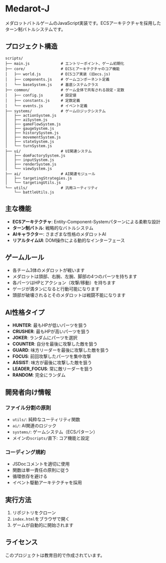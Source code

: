 # Medarot-J

メダロットバトルゲームのJavaScript実装です。ECSアーキテクチャを採用したターン制バトルシステムです。

## プロジェクト構造

```
scripts/
├── main.js              # エントリーポイント、ゲーム初期化
├── core/                # ECSとアーキテクチャのコア機能
│   ├── world.js         # ECSコア実装 (旧ecs.js)
│   ├── components.js    # ゲームコンポーネント定義
│   └── baseSystem.js    # 基底システムクラス
├── common/              # ゲーム全体で共有される設定・定数
│   ├── config.js        # 設定値
│   ├── constants.js     # 定数定義
│   └── events.js        # イベント定義
├── systems/             # ゲームロジックシステム
│   ├── actionSystem.js
│   ├── aiSystem.js
│   ├── gameFlowSystem.js
│   ├── gaugeSystem.js
│   ├── historySystem.js
│   ├── movementSystem.js
│   ├── stateSystem.js
│   └── turnSystem.js
├── ui/                  # UI関連システム
│   ├── domFactorySystem.js
│   ├── inputSystem.js
│   ├── renderSystem.js
│   └── viewSystem.js
├── ai/                  # AI関連モジュール
│   ├── targetingStrategies.js
│   └── targetingUtils.js
└── utils/               # 汎用ユーティリティ
    └── battleUtils.js
```

## 主な機能

- **ECSアーキテクチャ**: Entity-Component-Systemパターンによる柔軟な設計
- **ターン制バトル**: 戦略的なバトルシステム
- **AIキャラクター**: さまざまな性格のメダロットAI
- **リアルタイムUI**: DOM操作による動的なインターフェース

## ゲームルール

- 各チーム3体のメダロットが戦います
- メダロットは頭部、右腕、左腕、脚部の4つのパーツを持ちます
- 各パーツはHPとアクション（攻撃/移動）を持ちます
- ゲージが満タンになると行動可能になります
- 頭部が破壊されるとそのメダロットは戦闘不能になります

## AI性格タイプ

- **HUNTER**: 最もHPが低いパーツを狙う
- **CRUSHER**: 最もHPが高いパーツを狙う
- **JOKER**: ランダムにパーツを選択
- **COUNTER**: 自分を最後に攻撃した敵を狙う
- **GUARD**: 味方リーダーを最後に攻撃した敵を狙う
- **FOCUS**: 前回攻撃したパーツを集中攻撃
- **ASSIST**: 味方が最後に攻撃した敵を狙う
- **LEADER_FOCUS**: 常に敵リーダーを狙う
- **RANDOM**: 完全にランダム

## 開発者向け情報

### ファイル分割の原則

- `utils/`: 純粋なユーティリティ関数
- `ai/`: AI関連のロジック
- `systems/`: ゲームシステム（ECSパターン）
- メインの`scripts/`直下: コア機能と設定

### コーディング規約

- JSDocコメントを適切に使用
- 関数は単一責任の原則に従う
- 循環依存を避ける
- イベント駆動アーキテクチャを採用

## 実行方法

1. リポジトリをクローン
2. `index.html`をブラウザで開く
3. ゲームが自動的に開始されます

## ライセンス

このプロジェクトは教育目的で作成されています。
